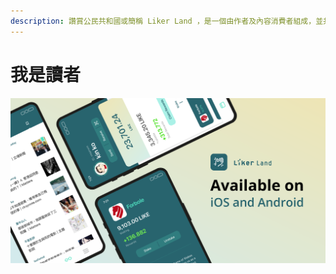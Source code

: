 ```yaml
---
description: 讚賞公民共和國或簡稱 Liker Land ，是一個由作者及內容消費者組成，並共同管治的分散式網絡社群
---
```


# 我是讀者

![](../../.gitbook/assets/likecoin_ad72_appstore_og_ios_android.png)

